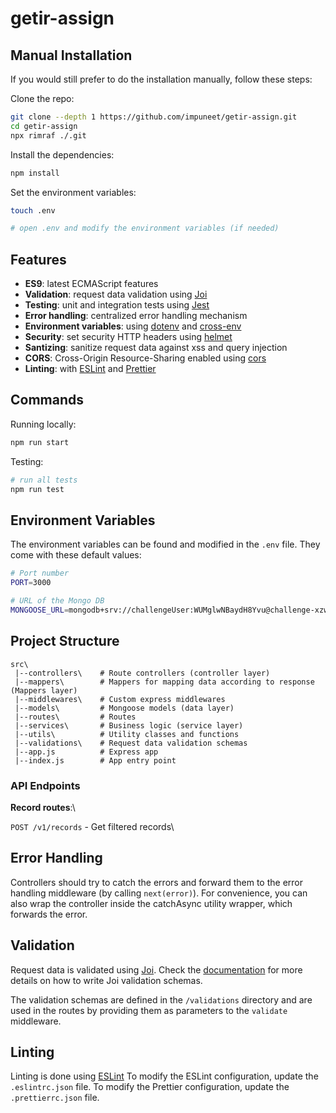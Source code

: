# getir-assign

## Manual Installation

If you would still prefer to do the installation manually, follow these steps:

Clone the repo:

```bash
git clone --depth 1 https://github.com/impuneet/getir-assign.git
cd getir-assign
npx rimraf ./.git
```

Install the dependencies:

```bash
npm install
```

Set the environment variables:

```bash
touch .env

# open .env and modify the environment variables (if needed)
```

## Features
- **ES9**: latest ECMAScript features
- **Validation**: request data validation using [Joi](https://github.com/hapijs/joi)
- **Testing**: unit and integration tests using [Jest](https://jestjs.io)
- **Error handling**: centralized error handling mechanism
- **Environment variables**: using [dotenv](https://github.com/motdotla/dotenv) and [cross-env](https://github.com/kentcdodds/cross-env#readme)
- **Security**: set security HTTP headers using [helmet](https://helmetjs.github.io)
- **Santizing**: sanitize request data against xss and query injection
- **CORS**: Cross-Origin Resource-Sharing enabled using [cors](https://github.com/expressjs/cors)
- **Linting**: with [ESLint](https://eslint.org) and [Prettier](https://prettier.io)


## Commands

Running locally:

```bash
npm run start
```

Testing:

```bash
# run all tests
npm run test
```

## Environment Variables

The environment variables can be found and modified in the `.env` file. They come with these default values:

```bash
# Port number
PORT=3000

# URL of the Mongo DB
MONGOOSE_URL=mongodb+srv://challengeUser:WUMglwNBaydH8Yvu@challenge-xzwqd.mongodb.net/getir-case-study?retryWrites=true

```

## Project Structure


```
src\
 |--controllers\    # Route controllers (controller layer)
 |--mappers\        # Mappers for mapping data according to response (Mappers layer)
 |--middlewares\    # Custom express middlewares
 |--models\         # Mongoose models (data layer)
 |--routes\         # Routes
 |--services\       # Business logic (service layer)
 |--utils\          # Utility classes and functions
 |--validations\    # Request data validation schemas
 |--app.js          # Express app
 |--index.js        # App entry point
```

### API Endpoints
**Record routes**:\

`POST /v1/records` - Get filtered records\

## Error Handling
Controllers should try to catch the errors and forward them to the error handling middleware (by calling `next(error)`). For convenience, you can also wrap the controller inside the catchAsync utility wrapper, which forwards the error.

## Validation
Request data is validated using [Joi](https://joi.dev/). 
Check the [documentation](https://joi.dev/api/) for more details on how to write Joi validation schemas.

The validation schemas are defined in the `/validations` directory and are used in the routes by providing them as parameters to the `validate` middleware.


## Linting
Linting is done using [ESLint](https://eslint.org/)
To modify the ESLint configuration, update the `.eslintrc.json` file. To modify the Prettier configuration, update the `.prettierrc.json` file.




